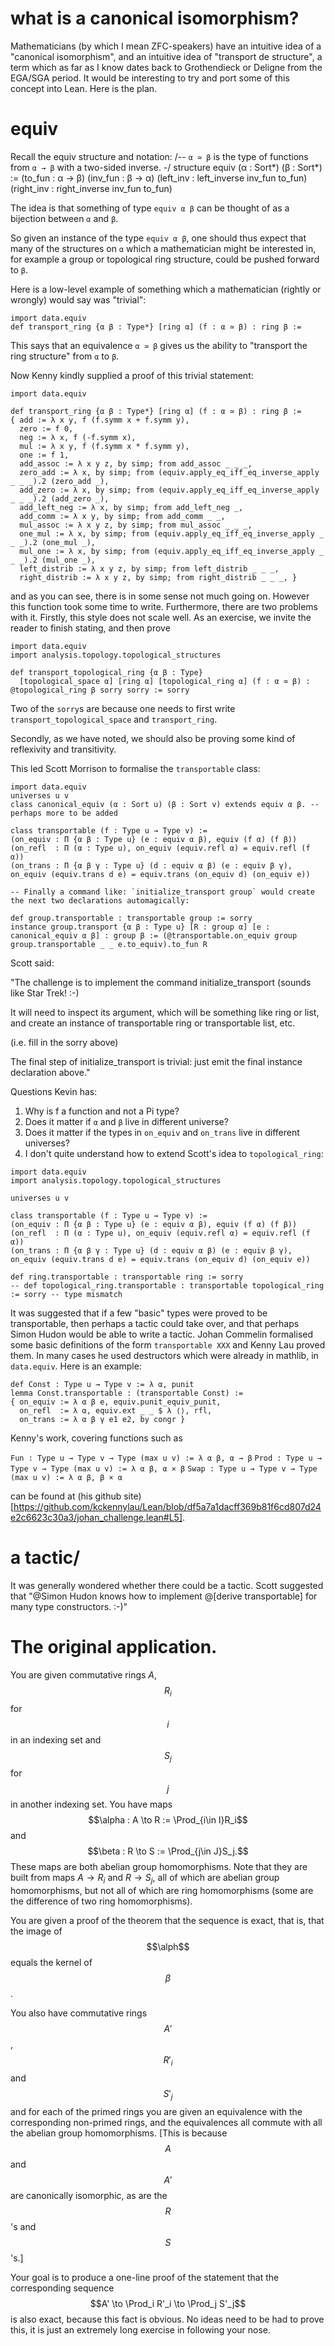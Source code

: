 # what is a canonical isomorphism?

Mathematicians (by which I mean ZFC-speakers) have an intuitive idea of a
"canonical isomorphism", and an intuitive idea of "transport de structure",
a term which as far as I know dates back to Grothendieck or Deligne from the
EGA/SGA period. It would be interesting to try and port some of this
concept into Lean. Here is the plan.

# equiv

Recall the equiv structure and notation:
/-- `α ≃ β` is the type of functions from `α → β` with a two-sided inverse. -/
structure equiv (α : Sort*) (β : Sort*) :=
(to_fun    : α → β)
(inv_fun   : β → α)
(left_inv  : left_inverse inv_fun to_fun)
(right_inv : right_inverse inv_fun to_fun)

The idea is that something of type `equiv α β` can be thought of as a bijection
between  `α` and `β`.

So given an instance of the type `equiv α β`, one should thus expect that
many of the structures on `α` which a mathematician might be interested in,
for example a group or topological ring structure, could be pushed
forward to `β`.

Here is a low-level example of something which a mathematician
(rightly or wrongly) would say was "trivial":

```lean
import data.equiv
def transport_ring {α β : Type*} [ring α] (f : α ≃ β) : ring β :=
```

This says that an equivalence `α ≃ β` gives us the ability to
"transport the ring structure" from `α` to `β`.

Now Kenny kindly supplied a proof of this trivial statement:

```lean
import data.equiv

def transport_ring {α β : Type*} [ring α] (f : α ≃ β) : ring β :=
{ add := λ x y, f (f.symm x + f.symm y),
  zero := f 0,
  neg := λ x, f (-f.symm x),
  mul := λ x y, f (f.symm x * f.symm y),
  one := f 1,
  add_assoc := λ x y z, by simp; from add_assoc _ _ _,
  zero_add := λ x, by simp; from (equiv.apply_eq_iff_eq_inverse_apply _ _ _).2 (zero_add _),
  add_zero := λ x, by simp; from (equiv.apply_eq_iff_eq_inverse_apply _ _ _).2 (add_zero _),
  add_left_neg := λ x, by simp; from add_left_neg _,
  add_comm := λ x y, by simp; from add_comm _ _,
  mul_assoc := λ x y z, by simp; from mul_assoc _ _ _,
  one_mul := λ x, by simp; from (equiv.apply_eq_iff_eq_inverse_apply _ _ _).2 (one_mul _),
  mul_one := λ x, by simp; from (equiv.apply_eq_iff_eq_inverse_apply _ _ _).2 (mul_one _),
  left_distrib := λ x y z, by simp; from left_distrib _ _ _,
  right_distrib := λ x y z, by simp; from right_distrib _ _ _, }
```

and as you can see, there is in some sense not much going on. However this
function took some time to write. Furthermore, there are two problems with it.
Firstly, this style does not scale well. As an exercise, we invite the
reader to finish stating, and then prove

```lean
import data.equiv
import analysis.topology.topological_structures

def transport_topological_ring {α β : Type} 
  [topological_space α] [ring α] [topological_ring α] (f : α ≃ β) : @topological_ring β sorry sorry := sorry
```

Two of the `sorry`s are because one needs to first write `transport_topological_space` and `transport_ring`.

Secondly, as we have noted, we should also
be proving some kind of reflexivity and transitivity. 

This led Scott Morrison to formalise the `transportable` class:

```lean
import data.equiv 
universes u v 
class canonical_equiv (α : Sort u) (β : Sort v) extends equiv α β. -- perhaps more to be added

class transportable (f : Type u → Type v) :=
(on_equiv : Π {α β : Type u} (e : equiv α β), equiv (f α) (f β))
(on_refl  : Π (α : Type u), on_equiv (equiv.refl α) = equiv.refl (f α))
(on_trans : Π {α β γ : Type u} (d : equiv α β) (e : equiv β γ), on_equiv (equiv.trans d e) = equiv.trans (on_equiv d) (on_equiv e))

-- Finally a command like: `initialize_transport group` would create the next two declarations automagically:

def group.transportable : transportable group := sorry
instance group.transport {α β : Type u} [R : group α] [e : canonical_equiv α β] : group β := (@transportable.on_equiv group group.transportable _ _ e.to_equiv).to_fun R
```

Scott said:

"The challenge is to implement the command initialize_transport (sounds like Star Trek! :-)

It will need to inspect its argument, which will be something like ring or list, and create an instance of transportable ring or transportable list, etc.

(i.e. fill in the sorry above)

The final step of initialize_transport is trivial: just emit the final instance declaration above."

Questions Kevin has:
1) Why is f a function and not a Pi type?
2) Does it matter if `α` and `β` live in different universe?
3) Does it matter if the types in `on_equiv` and `on_trans` live in
different universes?
4) I don't quite understand how to extend Scott's idea to
`topological_ring`:

```lean
import data.equiv 
import analysis.topology.topological_structures

universes u v 

class transportable (f : Type u → Type v) :=
(on_equiv : Π {α β : Type u} (e : equiv α β), equiv (f α) (f β))
(on_refl  : Π (α : Type u), on_equiv (equiv.refl α) = equiv.refl (f α))
(on_trans : Π {α β γ : Type u} (d : equiv α β) (e : equiv β γ), on_equiv (equiv.trans d e) = equiv.trans (on_equiv d) (on_equiv e))

def ring.transportable : transportable ring := sorry
-- def topological_ring.transportable : transportable topological_ring := sorry -- type mismatch
```

It was suggested that if a few "basic" types were proved to be transportable, then perhaps a tactic could take over, and that perhaps Simon Hudon would be able to write a tactic. Johan Commelin formalised some basic definitions of the form `transportable XXX` and Kenny Lau proved them. In many cases he used destructors which were already in mathlib, in `data.equiv`. Here is an example:

```lean
def Const : Type u → Type v := λ α, punit
lemma Const.transportable : (transportable Const) :=
{ on_equiv := λ α β e, equiv.punit_equiv_punit,
  on_refl  := λ α, equiv.ext _ _ $ λ ⟨⟩, rfl,
  on_trans := λ α β γ e1 e2, by congr }
```

Kenny's work, covering functions such as 

`Fun : Type u → Type v → Type (max u v) := λ α β, α → β`
`Prod : Type u → Type v → Type (max u v) := λ α β, α × β`
`Swap : Type u → Type v → Type (max u v) := λ α β, β × α`

can be found at (his github site)[https://github.com/kckennylau/Lean/blob/df5a7a1dacff369b81f6cd807d24e2c6623c30a3/johan_challenge.lean#L5].

# a tactic/

It was generally wondered whether there could be a tactic. Scott suggested
that "@Simon Hudon knows how to implement @[derive transportable] for many type constructors. :-)"

# The original application.

You are given commutative rings $A$, $$R_i$$ for $$i$$ in an indexing set
and $$S_j$$ for $$j$$ in another indexing set. You have maps
$$\alpha : A \to R := \Prod_{i\in I}R_i$$
and
$$\beta : R \to S := \Prod_{j\in J}S_j.$$
These maps are both abelian group homomorphisms. Note that they are built
from maps $A\to R_i$ and $R\to S_j$, all of which are abelian group
homomorphisms, but not all of which are ring homomorphisms (some are
the difference of two ring homomorphisms). 

You are given a proof of the theorem that the sequence is exact,
that is, that the image of $$\alph$$ equals the kernel of $$\beta$$.

You also have commutative rings $$A'$$, $$R'_i$$ and $$S'_j$$
and for each of the primed rings you are given an equivalence with the
corresponding non-primed rings, and the equivalences all commute with
all the abelian group homomorphisms. [This is because $$A$$ and $$A'$$
are canonically isomorphic, as are the $$R$$'s and $$S$$'s.]

Your goal is to produce a one-line proof of the statement that the
corresponding sequence $$A' \to \Prod_i R'_i \to \Prod_j S'_j$$
is also exact, because this fact is obvious. No ideas need to be had
to prove this, it is just an extremely long exercise in following
your nose.
